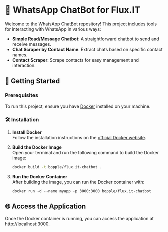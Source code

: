 # 📱 WhatsApp ChatBot for Flux.IT

Welcome to the WhatsApp ChatBot repository! This project includes tools for interacting with WhatsApp in various ways:

- **Simple Read/Message Chatbot**: A straightforward chatbot to send and receive messages.
- **Chat Scraper by Contact Name**: Extract chats based on specific contact names.
- **Contact Scraper**: Scrape contacts for easy management and interaction.

## 🚀 Getting Started

### Prerequisites

To run this project, ensure you have [Docker](https://www.docker.com/) installed on your machine.

### 🛠️ Installation

1. **Install Docker**  
   Follow the installation instructions on the [official Docker website](https://www.docker.com/).

2. **Build the Docker Image**  
   Open your terminal and run the following command to build the Docker image:

   ```bash
   docker build -t bopple/flux.it-chatbot .
   ```
   
3. **Run the Docker Container**  
   After building the image, you can run the Docker container with:

   ```
   docker run -d --name myapp -p 3000:3000 bopple/flux.it-chatbot
   ```

## 🌐 Access the Application
Once the Docker container is running, you can access the application at http://localhost:3000.
